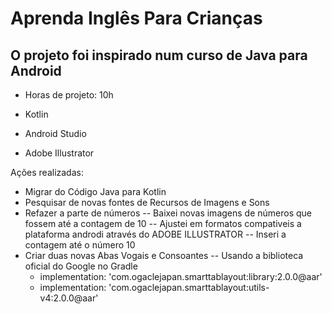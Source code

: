 # Aprenda Inglês Para Crianças

## O projeto foi inspirado num curso de Java para Android

- Horas de projeto: 10h
 
 - Kotlin
 - Android Studio
 - Adobe Illustrator

Ações realizadas: 
  - Migrar do Código Java para Kotlin
  - Pesquisar de novas fontes de Recursos de Imagens e Sons
  - Refazer a parte de números
      -- Baixei novas imagens de números que fossem até a contagem de 10
      -- Ajustei em formatos compativeis a plataforma androdi através do ADOBE ILLUSTRATOR
      -- Inseri a contagem até o número 10
  - Criar duas novas Abas Vogais e Consoantes
      -- Usando a biblioteca oficial do Google no Gradle
       <ul>
           <li> implementation: 'com.ogaclejapan.smarttablayout:library:2.0.0@aar' </li>
           <li> implementation: 'com.ogaclejapan.smarttablayout:utils-v4:2.0.0@aar' </li>
       </ul>
        
